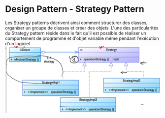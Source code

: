 # Design Pattern - Strategy Pattern
Les Strategy patterns décrivent ainsi comment structurer des classes, organiser un groupe de classes et créer des objets. L'une des particularités du Strategy pattern réside dans le fait qu'il est possible de réaliser un comportement de programme et d'objet variable même pendant l'exécution d'un logiciel
![image](img.png)
